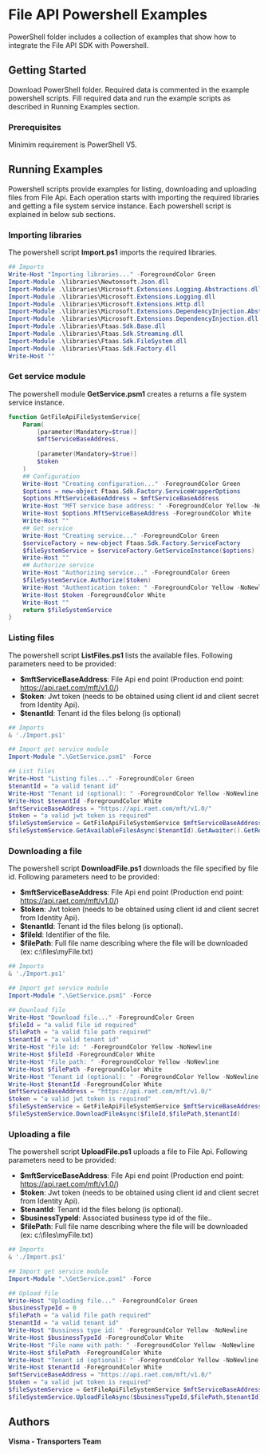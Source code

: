 # File API Powershell Examples

PowerShell folder includes a collection of examples that show how to integrate the File API SDK with Powershell.

## Getting Started

Download PowerShell folder. Required data is commented in the example powershell scripts. Fill required data and run the example scripts as described in Running Examples section.

### Prerequisites

Minimim requirement is PowerShell V5.

## Running Examples

Powershell scripts provide examples for listing, downloading and uploading files from File Api. Each operation starts with importing the required libraries and getting a file system service instance. Each powershell script is explained in below sub sections.

### Importing libraries

The powershell script **Import.ps1** imports the required libraries.

```powershell
## Imports 
Write-Host "Importing libraries..." -ForegroundColor Green
Import-Module .\libraries\Newtonsoft.Json.dll
Import-Module .\libraries\Microsoft.Extensions.Logging.Abstractions.dll
Import-Module .\libraries\Microsoft.Extensions.Logging.dll
Import-Module .\libraries\Microsoft.Extensions.Http.dll
Import-Module .\libraries\Microsoft.Extensions.DependencyInjection.Abstractions.dll
Import-Module .\libraries\Microsoft.Extensions.DependencyInjection.dll
Import-Module .\libraries\Ftaas.Sdk.Base.dll
Import-Module .\libraries\Ftaas.Sdk.Streaming.dll
Import-Module .\libraries\Ftaas.Sdk.FileSystem.dll
Import-Module .\libraries\Ftaas.Sdk.Factory.dll
Write-Host ""
```

### Get service module

The powershell module **GetService.psm1** creates a returns a file system service instance. 

```powershell
function GetFileApiFileSystemService{
    Param(
		[parameter(Mandatory=$true)]
		$mftServiceBaseAddress,
		
		[parameter(Mandatory=$true)]
		$token
    )
    ## Configuration
	Write-Host "Creating configuration..." -ForegroundColor Green
	$options = new-object Ftaas.Sdk.Factory.ServiceWrapperOptions
	$options.MftServiceBaseAddress = $mftServiceBaseAddress
	Write-Host "MFT service base address: " -ForegroundColor Yellow -NoNewline 
	Write-Host $options.MftServiceBaseAddress -ForegroundColor White
	Write-Host ""
	## Get service
	Write-Host "Creating service..." -ForegroundColor Green
	$serviceFactory = new-object Ftaas.Sdk.Factory.ServiceFactory
	$fileSystemService = $serviceFactory.GetServiceInstance($options)
	Write-Host ""
	## Authorize service
	Write-Host "Authorizing service..." -ForegroundColor Green
	$fileSystemService.Authorize($token)
	Write-Host "Authentication token: " -ForegroundColor Yellow -NoNewline 
	Write-Host $token -ForegroundColor White
	Write-Host ""
	return $fileSystemService
}
```

### Listing files

The powershell script **ListFiles.ps1** lists the available files. Following parameters need to be provided:

- **$mftServiceBaseAddress**: File Api end point (Production end point: https://api.raet.com/mft/v1.0/)
- **$token**: Jwt token (needs to be obtained using client id and client secret from Identity Api).
- **$tenantId**: Tenant id the files belong (is optional)

```powershell
## Imports 
& './Import.ps1'

## Import get service module
Import-Module ".\GetService.psm1" -Force

## List files
Write-Host "Listing files..." -ForegroundColor Green
$tenantId = "a valid tenant id"
Write-Host "Tenant id (optional): " -ForegroundColor Yellow -NoNewline 
Write-Host $tenantId -ForegroundColor White
$mftServiceBaseAddress = "https://api.raet.com/mft/v1.0/"
$token = "a valid jwt token is required"
$fileSystemService = GetFileApiFileSystemService $mftServiceBaseAddress $token
$fileSystemService.GetAvailableFilesAsync($tenantId).GetAwaiter().GetResult() | ConvertTo-Json
```

### Downloading a file

The powershell script **DownloadFile.ps1** downloads the file specified by file id. Following parameters need to be provided:

- **$mftServiceBaseAddress**: File Api end point (Production end point: https://api.raet.com/mft/v1.0/)
- **$token**: Jwt token (needs to be obtained using client id and client secret from Identity Api).
- **$tenantId**: Tenant id the files belong (is optional).
- **$fileId**: Identifier of the file.
- **$filePath**: Full file name describing where the file will be downloaded (ex: c:\files\myFile.txt)

```powershell
## Imports 
& './Import.ps1'

## Import get service module
Import-Module ".\GetService.psm1" -Force

## Download file
Write-Host "Download file..." -ForegroundColor Green
$fileId = "a valid file id required"
$filePath = "a valid file path required"
$tenantId = "a valid tenant id"
Write-Host "File id: " -ForegroundColor Yellow -NoNewline 
Write-Host $fileId -ForegroundColor White
Write-Host "File path: " -ForegroundColor Yellow -NoNewline 
Write-Host $filePath -ForegroundColor White
Write-Host "Tenant id (optional): " -ForegroundColor Yellow -NoNewline 
Write-Host $tenantId -ForegroundColor White
$mftServiceBaseAddress = "https://api.raet.com/mft/v1.0/"
$token = "a valid jwt token is required"
$fileSystemService = GetFileApiFileSystemService $mftServiceBaseAddress $token
$fileSystemService.DownloadFileAsync($fileId,$filePath,$tenantId)
```

### Uploading a file

The powershell script **UploadFile.ps1** uploads a file to File Api. Following parameters need to be provided:

- **$mftServiceBaseAddress**: File Api end point (Production end point: https://api.raet.com/mft/v1.0/)
- **$token**: Jwt token (needs to be obtained using client id and client secret from Identity Api).
- **$tenantId**: Tenant id the files belong (is optional).
- **$businessTypeId**: Associated business type id of the file..
- **$filePath**: Full file name describing where the file will be downloaded (ex: c:\files\myFile.txt)

```powershell
## Imports 
& './Import.ps1'

## Import get service module
Import-Module ".\GetService.psm1" -Force

## Upload file
Write-Host "Uploading file..." -ForegroundColor Green
$businessTypeId = 0
$filePath = "a valid file path required"
$tenantId = "a valid tenant id"
Write-Host "Bussiness type id: " -ForegroundColor Yellow -NoNewline 
Write-Host $businessTypeId -ForegroundColor White
Write-Host "File name with path: " -ForegroundColor Yellow -NoNewline 
Write-Host $filePath -ForegroundColor White
Write-Host "Tenant id (optional): " -ForegroundColor Yellow -NoNewline 
Write-Host $tenantId -ForegroundColor White
$mftServiceBaseAddress = "https://api.raet.com/mft/v1.0/"
$token = "a valid jwt token is required"
$fileSystemService = GetFileApiFileSystemService $mftServiceBaseAddress $token
$fileSystemService.UploadFileAsync($businessTypeId,$filePath,$tenantId) | ConvertTo-Json

```

## Authors

**Visma - Transporters Team**

